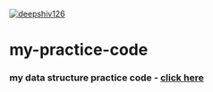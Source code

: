 [![deepshiv126](https://circleci.com/gh/deepshiv126/my-practice-code.svg?style=shield&circle-token=bd4f53a284e546b4d08daea6a0e0845c1ad63598)](https://app.circleci.com/pipelines/github/deepshiv126/my-practice-code?branch=master)

# my-practice-code

### my data structure practice code - [click here](https://github.com/deepshiv126/my-practice-code/blob/feature/my-practice-data-structure-code/practice-data-structure/README.md)
